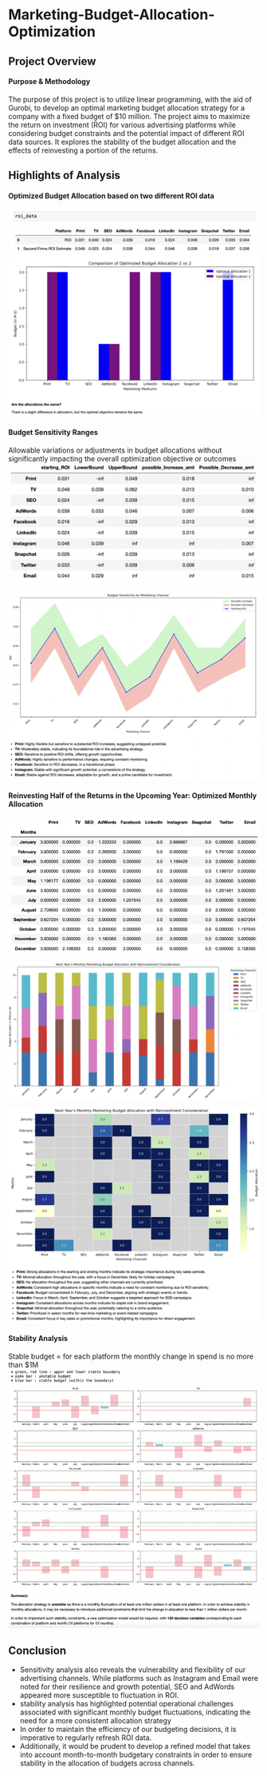 # Marketing-Budget-Allocation-Optimization

## Project Overview

#### Purpose & Methodology
The purpose of this project is to utilize linear programming, with the aid of Gurobi, to develop an optimal marketing budget allocation strategy for a company with a fixed budget of $10 million. The project aims to maximize the return on investment (ROI) for various advertising platforms while considering budget constraints and the potential impact of different ROI data sources. It explores the stability of the budget allocation and the effects of reinvesting a portion of the returns.

## Highlights of Analysis

#### Optimized Budget Allocation based on two different ROI data
![image](https://github.com/Hayoung-Zoe-Kim/Marketing-Budget-Allocation-Optimization/blob/main/Allocation1,2.png)

#### Budget Sensitivity Ranges
Allowable variations or adjustments in budget allocations without significantly impacting the overall optimization objective or outcomes
![image](https://github.com/Hayoung-Zoe-Kim/Marketing-Budget-Allocation-Optimization/blob/main/Sensitivity_table.png)

![image](https://github.com/Hayoung-Zoe-Kim/Marketing-Budget-Allocation-Optimization/blob/main/Sensitivity_line.png)

#### Reinvesting Half of the Returns in the Upcoming Year: Optimized Monthly Allocation
![image](https://github.com/Hayoung-Zoe-Kim/Marketing-Budget-Allocation-Optimization/blob/main/Next_Year_Budget_table.png)

![image](https://github.com/Hayoung-Zoe-Kim/Marketing-Budget-Allocation-Optimization/blob/main/Next_Year_Budget_bar.png)

![image](https://github.com/Hayoung-Zoe-Kim/Marketing-Budget-Allocation-Optimization/blob/main/Next_Year_Budget_heatmap.png)

#### Stability Analysis
Stable budget = for each platform the monthly change in spend is no more than $1M
![image](https://github.com/Hayoung-Zoe-Kim/Marketing-Budget-Allocation-Optimization/blob/main/Stability_Analysis.png)

## Conclusion
- Sensitivity analysis also reveals the vulnerability and flexibility of our advertising channels. While platforms such as Instagram and Email were noted for their resilience and growth potential, SEO and AdWords appeared more susceptible to fluctuation in ROI. 
- stability analysis has highlighted potential operational challenges associated with significant monthly budget fluctuations, indicating the need for a more consistent allocation strategy
- In order to maintain the efficiency of our budgeting decisions, it is imperative to regularly refresh ROI data.
- Additionally, it would be prudent to develop a refined model that takes into account month-to-month budgetary constraints in order to ensure stability in the allocation of budgets across channels.
